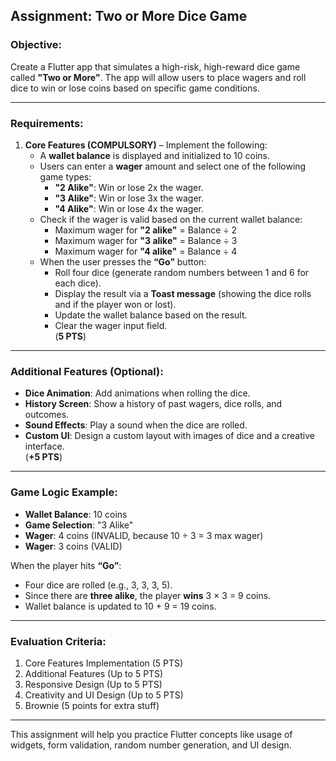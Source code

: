
## **Assignment: Two or More Dice Game**

### **Objective:**
Create a Flutter app that simulates a high-risk, high-reward dice game called **"Two or More"**. The app will allow users to place wagers and roll dice to win or lose coins based on specific game conditions.

---

### **Requirements:**

1. **Core Features (COMPULSORY)** – Implement the following:  
   - A **wallet balance** is displayed and initialized to 10 coins.  
   - Users can enter a **wager** amount and select one of the following game types:  
     - **"2 Alike"**: Win or lose 2x the wager.  
     - **"3 Alike"**: Win or lose 3x the wager.  
     - **"4 Alike"**: Win or lose 4x the wager.  
   - Check if the wager is valid based on the current wallet balance:  
     - Maximum wager for **"2 alike"** = Balance ÷ 2  
     - Maximum wager for **"3 alike"** = Balance ÷ 3  
     - Maximum wager for **"4 alike"** = Balance ÷ 4  
   - When the user presses the **“Go”** button:  
     - Roll four dice (generate random numbers between 1 and 6 for each dice).  
     - Display the result via a **Toast message** (showing the dice rolls and if the player won or lost).  
     - Update the wallet balance based on the result.  
     - Clear the wager input field.  
   (**5 PTS**)

---

### **Additional Features (Optional):**  
   - **Dice Animation**: Add animations when rolling the dice.  
   - **History Screen**: Show a history of past wagers, dice rolls, and outcomes.  
   - **Sound Effects**: Play a sound when the dice are rolled.  
   - **Custom UI**: Design a custom layout with images of dice and a creative interface.  
   (**+5 PTS**)

---

### **Game Logic Example:**  

- **Wallet Balance**: 10 coins  
- **Game Selection**: "3 Alike"  
- **Wager**: 4 coins (INVALID, because 10 ÷ 3 = 3 max wager)  
- **Wager**: 3 coins (VALID)  

When the player hits **“Go”**:  
- Four dice are rolled (e.g., 3, 3, 3, 5).  
- Since there are **three alike**, the player **wins** 3 × 3 = 9 coins.  
- Wallet balance is updated to 10 + 9 = 19 coins.

---


### **Evaluation Criteria:**  
1. Core Features Implementation (5 PTS)  
2. Additional Features (Up to 5 PTS)  
3. Responsive Design (Up to 5 PTS)  
4. Creativity and UI Design (Up to 5 PTS)
5. Brownie (5 points for extra stuff)

---

This assignment will help you practice Flutter concepts like usage of widgets, form validation, random number generation, and UI design.
